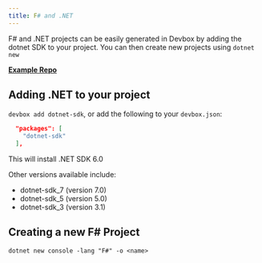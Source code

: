 ```yaml
---
title: F# and .NET
---
```


F# and .NET projects can be easily generated in Devbox by adding the dotnet SDK to your project. You can then create new projects using `dotnet new`

[**Example Repo**](https://github.com/jetpack-io/devbox-examples/tree/main/development/fsharp)

## Adding .NET to your project

`devbox add dotnet-sdk`, or add the following to your `devbox.json`:

```json
  "packages": [
    "dotnet-sdk"
  ],
```
This will install .NET SDK 6.0

Other versions available include: 

* dotnet-sdk_7 (version 7.0)
* dotnet-sdk_5 (version 5.0)
* dotnet-sdk_3 (version 3.1)

## Creating a new F# Project

`dotnet new console -lang "F#" -o <name>`
